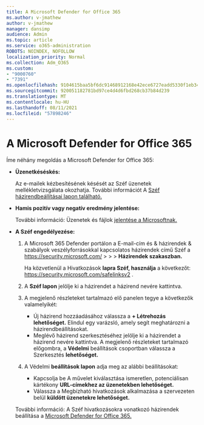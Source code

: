 ```yaml
---
title: A Microsoft Defender for Office 365
ms.author: v-jmathew
author: v-jmathew
manager: dansimp
audience: Admin
ms.topic: article
ms.service: o365-administration
ROBOTS: NOINDEX, NOFOLLOW
localization_priority: Normal
ms.collection: Adm_O365
ms.custom:
- "9000760"
- "7391"
ms.openlocfilehash: 9104615baa5bf6dc91468912168e42ece6727eadd5330f1eb34e2a9170568b26
ms.sourcegitcommit: 920051182781bd97ce4d4d6fbd268cb37b84d239
ms.translationtype: MT
ms.contentlocale: hu-HU
ms.lasthandoff: 08/11/2021
ms.locfileid: "57898246"
---
```

# <a name="fix-common-problems-with-microsoft-defender-for-office-365"></a>A Microsoft Defender for Office 365

Íme néhány megoldás a Microsoft Defender for Office 365:

- **Üzenetkéséskés:**

  Az e-mailek kézbesítésének késését az Széf üzenetek mellékletvizsgálata okozhatja. További információt A [Széf házirendbeállításai lapon található.](https://docs.microsoft.com/microsoft-365/security/office-365-security/safe-attachments#safe-attachments-policy-settings)

- **Hamis pozitív vagy negatív eredmény jelentése:**

  További információ: Üzenetek és fájlok [jelentése a Microsoftnak.](https://docs.microsoft.com/microsoft-365/security/office-365-security/report-junk-email-messages-to-microsoft)

- **A Széf engedélyezése:**

  1. A Microsoft 365 Defender portálon a E-mail-cím és & házirendek & szabályok veszélyforrásokkal kapcsolatos házirendek című Széf a <https://security.microsoft.com/>  \>  \>  \>  **Házirendek szakaszban.**

     Ha közvetlenül a Hivatkozások **lapra Széf, használja** a következőt: <https://security.microsoft.com/safelinksv2> .

  2. A **Széf lapon** jelölje ki a házirendet a házirend nevére kattintva.
  3. A megjelenő részleteket tartalmazó elő panelen tegye a következők valamelyikét:
     - Új házirend hozzáadásához válassza a **+ Létrehozás lehetőséget.** Elindul egy varázsló, amely segít meghatározni a házirendbeállításokat.
     - Meglévő házirend szerkesztéséhez jelölje ki a házirendet a házirend nevére kattintva. A megjelenő részleteket tartalmazó előgombra, a **Védelmi** beállítások csoportban válassza a Szerkesztés **lehetőséget.**
  4. A Védelmi **beállítások lapon** adja meg az alábbi beállításokat:
     - Kapcsolja be A művelet kiválasztása ismeretlen, potenciálisan kártékony **URL-címekhez az üzenetekben lehetőséget.**
     - Válassza a Megbízható hivatkozások alkalmazása a szervezeten belül **küldött üzenetekre lehetőséget.**

  További információ: A Széf hivatkozásokra vonatkozó házirendek beállítása a [Microsoft Defender for Office 365.](https://docs.microsoft.com/microsoft-365/security/office-365-security/set-up-safe-links-policies)
